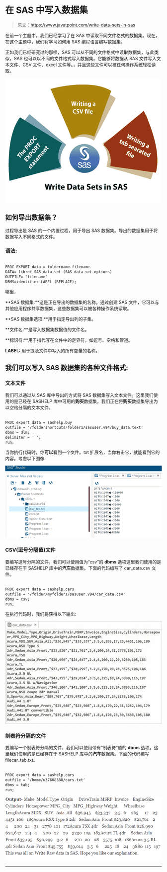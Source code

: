 # 在 SAS 中写入数据集

> 原文：<https://www.javatpoint.com/write-data-sets-in-sas>

在前一个主题中，我们已经学习了在 SAS 中读取不同文件格式的数据集。现在，在这个主题中，我们将学习如何用 SAS 编程语言编写数据集。

正如我们已经研究过的那样，SAS 可以从不同的文件格式中读取数据集，与此类似，SAS 也可以以不同的文件格式写入数据集。它能够将数据从 SAS 文件写入文本文件、CSV 文件、excel 文件等。，并且这些文件可以被任何操作系统轻松读取。

![Write Data-sets in SAS](img/76d7d680f32f402cbe9885d2f7505996.png)

## 如何导出数据集？

过程导出是 SAS 的一个内置过程，用于导出 SAS 数据集。导出的数据集用于将数据写入不同格式的文件。

### 语法:

```

PROC EXPORT data = foldername.filename
DATA= libref.SAS data-set (SAS data-set-options)
OUTFILE= "filename"
DBMS=identifier LABEL (REPLACE);

```

哪里，

**SAS 数据集:**这是正在导出的数据集的名称。通过创建 SAS 文件，它可以与其他应用程序共享数据集，这些数据集可以被各种操作系统读取。

**SAS 数据集选项:**用于指定导出列的子集。

**文件名:**是写入数据集数据值的文件名。

**标识符:**用于指代写在文件中的定界符，如逗号、空格和管道。

**LABEL:** 用于提及文件中写入的所有变量的名称。

## 我们可以写入 SAS 数据集的各种文件格式:

### 文本文件

我们可以通过从 SAS 库中导出的方式将 SAS 数据集写入文本文件。这里我们使用的是已经在 SASHELP 库中可用的**购买**数据集。我们正在将**购买**数据集导出为以空格分隔的文本文件。

```

PROC export data = sashelp.buy
outfile = '/foldershortcuts/folder1/sasuser.v94/buy_data.text'
dbms = dlm;
delimiter = ' ';
run;

```

当你执行代码时，你**可以**看到一个文件。txt 扩展名，当你右击它，就能看到它的内容。考虑以下图像:

![Write Data-sets in SAS](img/a861a025cc28b51b065fcd0c5a9f647d.png)

### CSV(逗号分隔值)文件

要编写逗号分隔的文件，我们可以使用值为“csv”的 **dbms** 选项这里我们使用的是已经存在于 SASHELP 库中的**汽车**数据集。下面的代码编写了 car_data.csv 文件。

```

PROC export data = sashelp.cars
outfile = '/folder/myfolders/sasuser.v94/car_data.csv'
dbms = csv;
run;

```

在执行代码时，我们将获得以下输出:

![Write Data-sets in SAS](img/a03e9c9e2ca2e1e4cc890b74fee787da.png)

### 制表符分隔的文件

要编写一个制表符分隔的文件，我们可以使用带有“制表符”值的 **dbms** 选项。这里我们使用的是已经存在于 SASHELP 库中的**汽车**数据集。下面的代码编写 filecar_tab.txt。

```

PROC export data = sashelp.cars
outfile = '/home/u37608388/cars.txt'
dbms = tab;
run;

```

![Write Data-sets in SAS](img/0d750a85584a58e960211e4072626889.png)

* * *